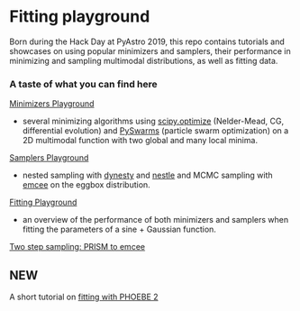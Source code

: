 # Fitting playground

Born during the Hack Day at PyAstro 2019, this repo contains tutorials and showcases 
on using popular minimizers and samplers, their performance in minimizing and sampling multimodal distributions, 
as well as fitting data.

### A taste of what you can find here

[Minimizers Playground](https://nbviewer.jupyter.org/github/gecheline/fitting_playground/blob/master/minimizers.ipynb) 
- several minimizing algorithms using [scipy.optimize](https://docs.scipy.org/doc/scipy/reference/optimize.html)
(Nelder-Mead, CG, differential evolution) and [PySwarms](https://pyswarms.readthedocs.io/en/latest/)
(particle swarm optimization) on a 2D multimodal function with two global and many local minima.

[Samplers Playground](https://nbviewer.jupyter.org/github/gecheline/fitting_playground/blob/master/samplers_eggbox.ipynb)
- nested sampling with [dynesty](https://dynesty.readthedocs.io/en/latest/index.html) and [nestle](http://kylebarbary.com/nestle/) and MCMC sampling with [emcee](https://emcee.readthedocs.io/en/stable/) on the eggbox distribution.

[Fitting Playground](https://nbviewer.jupyter.org/github/gecheline/fitting_playground/blob/master/sinegaussian_playground.ipynb) 
- an overview of the performance of both minimizers and samplers when fitting the parameters of 
a sine + Gaussian function.

[Two step sampling: PRISM to emcee](https://nbviewer.jupyter.org/github/gecheline/fitting_playground/blob/master/quadratic_npdists_prism_emcee.ipynb)


## NEW
A short tutorial on [fitting with PHOEBE 2](https://nbviewer.jupyter.org/github/gecheline/fitting_playground/blob/master/fitting_phoebe.ipynb)
